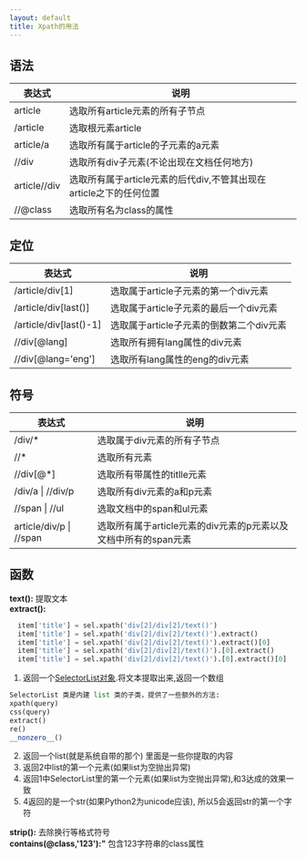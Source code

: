 ```yaml
---
layout: default
title: Xpath的用法
---
```


## 语法

表达式 | 说明
---------|----------
 article | 选取所有article元素的所有子节点
 /article | 选取根元素article
 article/a | 选取所有属于article的子元素的a元素
 //div | 选取所有div子元素(不论出现在文档任何地方)
 article//div | 选取所有属于article元素的后代div,不管其出现在article之下的任何位置
 //@class | 选取所有名为class的属性

 ## 定位


表达式 | 说明
---------|----------
 /article/div[1] | 选取属于article子元素的第一个div元素
 /article/div[last()] | 选取属于article子元素的最后一个div元素
 /article/div[last()-1] | 选取属于article子元素的倒数第二个div元素
 //div[@lang] | 选取所有拥有lang属性的div元素
 //div[@lang='eng'] | 选取所有lang属性的eng的div元素

 ## 符号

表达式 | 说明
---------|----------
 /div/* | 选取属于div元素的所有子节点 
 //* | 选取所有元素
 //div[@*] | 选取所有带属性的titlle元素
 /div/a \| //div/p | 选取所有div元素的a和p元素
//span \| //ul | 选取文档中的span和ul元素
article/div/p \| //span | 选取所有属于article元素的div元素的p元素以及文档中所有的span元素

## 函数

**text():** 提取文本  
**extract():** 
  ```python 
    item['title'] = sel.xpath('div[2]/div[2]/text()')
    item['title'] = sel.xpath('div[2]/div[2]/text()').extract()
    item['title'] = sel.xpath('div[2]/div[2]/text()').extract()[0]
    item['title'] = sel.xpath('div[2]/div[2]/text()').[0].extract()
    item['title'] = sel.xpath('div[2]/div[2]/text()').[0].extract()[0]
  ```
  1. 返回一个[SelectorList对象](http://scrapy-chs.readthedocs.io/zh_CN/0.24/topics/selectors.html#selectorlist).将文本提取出来,返回一个数组
  
  ```python
  SelectorList 类是内建 list 类的子类，提供了一些额外的方法:
  xpath(query)
  css(query)
  extract()
  re()
  __nonzero__()
  ```
  2. 返回一个list(就是系统自带的那个) 里面是一些你提取的内容   
  3.  返回2中list的第一个元素(如果list为空抛出异常)  
  4. 返回1中SelectorList里的第一个元素(如果list为空抛出异常),和3达成的效果一致  
  5. 4返回的是一个str(如果Python2为unicode应该), 所以5会返回str的第一个字符   

**strip():** 去除换行等格式符号  
**contains(@class,'123'):"** 包含123字符串的class属性